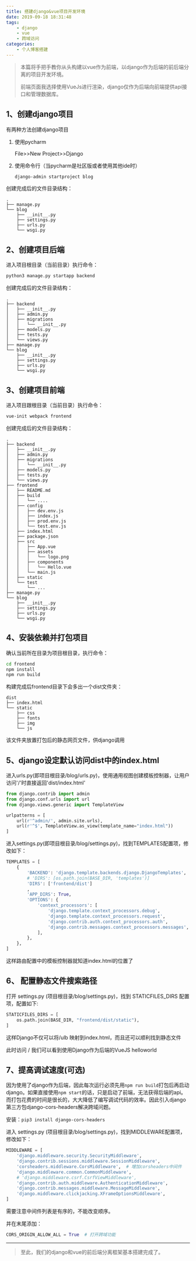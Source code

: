 ```yaml
---
title: 搭建django&vue项目开发环境
date: 2019-09-18 18:31:48
tags:
    - django
    - vue
    - 跨域访问
categories: 
    - 个人博客搭建
---
```

> 本篇将手把手教你从头构建以vue作为前端，以django作为后端的前后端分离的项目开发环境。
>
> 前端页面我选择使用VueJs进行渲染，django仅作为后端向前端提供api接口和管理数据库。

## 1、创建django项目

有两种方法创建django项目

1. 使用pycharm

   File>>New Project>>Django

2. 使用命令行（当pycharm是社区版或者使用其他ide时）

   ```bash
   django-admin startproject blog
   ```

创建完成后的文件目录结构：

```
.
├── manage.py
└── blog
    ├── __init__.py
    ├── settings.py
    ├── urls.py
    └── wsgi.py
```

## 2、创建项目后端

进入项目根目录（当前目录）执行命令：

```bash
python3 manage.py startapp backend
```

创建完成后的文件目录结构：

```text
.
├── backend
│   ├── __init__.py
│   ├── admin.py
│   ├── migrations
│   │   └── __init__.py
│   ├── models.py
│   ├── tests.py
│   └── views.py
├── manage.py
└── blog
    ├── __init__.py
    ├── settings.py
    ├── urls.py
    └── wsgi.py
```

## 3、创建项目前端

进入项目跟根目录（当前目录）执行命令：

```bash
vue-init webpack frontend
```

创建完成后的文件目录结构：

```text
.
├── backend
│   ├── __init__.py
│   ├── admin.py
│   ├── migrations
│   │   └── __init__.py
│   ├── models.py
│   ├── tests.py
│   └── views.py
├── frontend
│   ├── README.md
│   ├── build
│   │   └── ....
│   ├── config
│   │   ├── dev.env.js
│   │   ├── index.js
│   │   ├── prod.env.js
│   │   └── test.env.js
│   ├── index.html
│   ├── package.json
│   ├── src
│   │   ├── App.vue
│   │   ├── assets
│   │   │   └── logo.png
│   │   ├── components
│   │   │   └── Hello.vue
│   │   └── main.js
│   ├── static
│   └── test
│       └── ...
├── manage.py
└── blog
    ├── __init__.py
    ├── settings.py
    ├── urls.py
    └── wsgi.py
```

## 4、安装依赖并打包项目

确认当前所在目录为项目根目录，执行命令：

```bash
cd frontend
npm install
npm run build
```

构建完成后frontend目录下会多出一个dist文件夹：

```text
dist
├── index.html
└── static
    ├── css
    ├── fonts
    ├── img
    └── js
```

该文件夹放置打包后的静态网页文件，供django调用

## 5、django设定默认访问dist中的index.html

进入urls.py(即项目根目录/blog/urls.py)，使用通用视图创建模板控制器，让用户访问'/'时直接返回'dist/index.html'

```python
from django.contrib import admin
from django.conf.urls import url
from django.views.generic import TemplateView

urlpatterns = [
    url(r'^admin/', admin.site.urls),
    url(r'^$', TemplateView.as_view(template_name="index.html"))
]
```

进入settings.py(即项目根目录/blog/settings.py)，找到TEMPLATES配置项，修改如下：

```python
TEMPLATES = [
    {
        'BACKEND': 'django.template.backends.django.DjangoTemplates',
        # 'DIRS': [os.path.join(BASE_DIR, 'templates')]
        'DIRS': ['frontend/dist']
        ,
        'APP_DIRS': True,
        'OPTIONS': {
            'context_processors': [
                'django.template.context_processors.debug',
                'django.template.context_processors.request',
                'django.contrib.auth.context_processors.auth',
                'django.contrib.messages.context_processors.messages',
            ],
        },
    },
]
```

这样路由配置中的模板控制器就知道index.html的位置了

## 6、 配置静态文件搜索路径

打开 settings.py (项目根目录/blog/settings.py)，找到 STATICFILES_DIRS 配置项，配置如下:

```python
STATICFILES_DIRS = [
    os.path.join(BASE_DIR, "frontend/dist/static"),
]
```

这样Django不仅可以将/ulb 映射到index.html，而且还可以顺利找到静态文件

此时访问 / 我们可以看到使用Django作为后端的VueJS helloworld

## 7、提高调试速度(可选)

因为使用了django作为后端，因此每次运行必须先用`npm run build`打包后再启动django。如果直接使用`npm start`的话，只是启动了前端，无法获得后端的api。而打包花费的时间是很长的，大大降低了编写调试代码的效率。因此引入django第三方包django-cors-headers解决跨域问题。

安装：`pip3 install django-cors-headers`

进入 settings.py (项目根目录/blog/settings.py)，找到MIDDLEWARE配置项，修改如下：

```python
MIDDLEWARE = [
    'django.middleware.security.SecurityMiddleware',
    'django.contrib.sessions.middleware.SessionMiddleware',
    'corsheaders.middleware.CorsMiddleware',  # 增加corsheaders中间件
    'django.middleware.common.CommonMiddleware',
    # 'django.middleware.csrf.CsrfViewMiddleware',
    'django.contrib.auth.middleware.AuthenticationMiddleware',
    'django.contrib.messages.middleware.MessageMiddleware',
    'django.middleware.clickjacking.XFrameOptionsMiddleware',
]
```

需要注意中间件列表是有序的，不能改变顺序。

并在末尾添加：

```python
CORS_ORIGIN_ALLOW_ALL = True  # 打开跨域功能
```

---

> 至此，我们的django和vue的前后端分离框架基本搭建完成了。